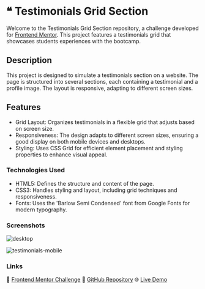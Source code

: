 # ❝ Testimonials Grid Section
Welcome to the Testimonials Grid Section repository, a challenge developed for [Frontend Mentor](https://www.frontendmentor.io/challenges/testimonials-grid-section-Nnw6J7Un7). This project features a testimonials grid that showcases students experiences with the bootcamp.

## Description
This project is designed to simulate a testimonials section on a website. The page is structured into several sections, each containing a testimonial and a profile image. The layout is responsive, adapting to different screen sizes.

## Features
* Grid Layout: Organizes testimonials in a flexible grid that adjusts based on screen size.
* Responsiveness: The design adapts to different screen sizes, ensuring a good display on both mobile devices and desktops.
* Styling: Uses CSS Grid for efficient element placement and styling properties to enhance visual appeal.

### Technologies Used
* HTML5: Defines the structure and content of the page.
* CSS3: Handles styling and layout, including grid techniques and responsiveness.
* Fonts: Uses the 'Barlow Semi Condensed' font from Google Fonts for modern typography.

### Screenshots
![desktop](https://github.com/user-attachments/assets/5aea1d63-981f-4102-94a3-9faf847096c0)

![testimonials-mobile](https://github.com/user-attachments/assets/f36d5d9a-46eb-4398-aa03-17fe28eb13f7)

### Links

🔗 [Frontend Mentor Challenge]((https://www.frontendmentor.io/challenges/testimonials-grid-section-Nnw6J7Un7)) 
📂 [GitHub Repository](https://github.com/keilacortes/testimonials-grid-section)
🌐 [Live Demo](https://keilacortes.github.io/testimonials-grid-section/)